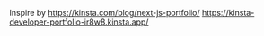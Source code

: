 Inspire by
https://kinsta.com/blog/next-js-portfolio/
https://kinsta-developer-portfolio-ir8w8.kinsta.app/